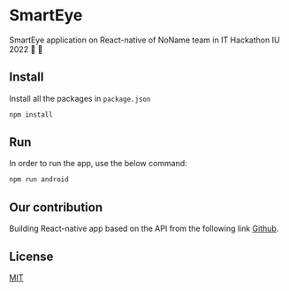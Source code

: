 # SmartEye

SmartEye application on React-native of NoName team in IT Hackathon IU 2022 :clown_face: :clown_face:

## Install 

Install all the packages in ```package.json```

``` bash 
npm install
```

## Run  

In order to run the app, use the below command: 

``` bash  
npm run android 
```

## Our contribution 

Building React-native app based on the API from the following link [Github](https://github.com/huyquoctrinh/SmartEye).

## License 

[MIT](https://choosealicense.com/licenses/mit/)
